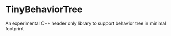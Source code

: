 # TinyBehaviorTree
An experimental C++ header only library to support behavior tree in minimal footprint
